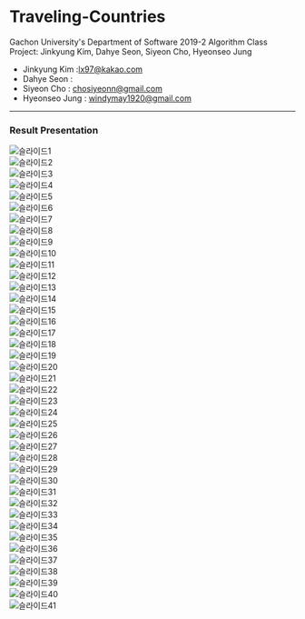 # Traveling-Countries
Gachon University's Department of Software 2019-2 Algorithm Class Project: Jinkyung Kim, Dahye Seon, Siyeon Cho, Hyeonseo Jung

- Jinkyung Kim :lx97@kakao.com
- Dahye Seon : 
- Siyeon Cho : chosiyeonn@gmail.com
- Hyeonseo Jung : windymay1920@gmail.com
-------------
### Result Presentation
![슬라이드1](https://user-images.githubusercontent.com/53249897/116984285-16de2b80-ad06-11eb-9b16-28b7a0e43b53.png) </br>
![슬라이드2](https://user-images.githubusercontent.com/53249897/116984293-180f5880-ad06-11eb-90d5-3c2c728ec598.png)</br>
![슬라이드3](https://user-images.githubusercontent.com/53249897/116984295-19408580-ad06-11eb-9df4-432c986fce64.png)</br>
![슬라이드4](https://user-images.githubusercontent.com/53249897/116984298-19408580-ad06-11eb-958b-f14babd44871.png)</br>
![슬라이드5](https://user-images.githubusercontent.com/53249897/116984301-19d91c00-ad06-11eb-8e8e-cd0a325ef129.png)</br>
![슬라이드6](https://user-images.githubusercontent.com/53249897/116984304-1a71b280-ad06-11eb-8aa0-55874c79e9fa.png)</br>
![슬라이드7](https://user-images.githubusercontent.com/53249897/116984305-1b0a4900-ad06-11eb-9207-8581f54c7f71.png)</br>
![슬라이드8](https://user-images.githubusercontent.com/53249897/116984306-1b0a4900-ad06-11eb-91ad-3c7f750e9a5b.png)</br>
![슬라이드9](https://user-images.githubusercontent.com/53249897/116984311-1ba2df80-ad06-11eb-9966-8dda31b7ab9e.png)</br>
![슬라이드10](https://user-images.githubusercontent.com/53249897/116984313-1ba2df80-ad06-11eb-8fcb-572be27aba23.png)</br>
![슬라이드11](https://user-images.githubusercontent.com/53249897/116984315-1c3b7600-ad06-11eb-93b2-df04596f7cad.png)</br>
![슬라이드12](https://user-images.githubusercontent.com/53249897/116984318-1cd40c80-ad06-11eb-848e-9c67e6ed7351.png)</br>
![슬라이드13](https://user-images.githubusercontent.com/53249897/116984323-1d6ca300-ad06-11eb-955f-04df44c704df.png)</br>
![슬라이드14](https://user-images.githubusercontent.com/53249897/116984327-1e053980-ad06-11eb-8099-f4cf8ad90384.png)</br>
![슬라이드15](https://user-images.githubusercontent.com/53249897/116984332-1e9dd000-ad06-11eb-8d9f-bb9f5af815ae.png)</br>
![슬라이드16](https://user-images.githubusercontent.com/53249897/116984334-1f366680-ad06-11eb-854b-cd06999378e3.png)</br>
![슬라이드17](https://user-images.githubusercontent.com/53249897/116984337-1f366680-ad06-11eb-8963-7e5ede9b5fe0.png)</br>
![슬라이드18](https://user-images.githubusercontent.com/53249897/116984338-1fcefd00-ad06-11eb-8c70-52edd19d4026.png)</br>
![슬라이드19](https://user-images.githubusercontent.com/53249897/116984342-20679380-ad06-11eb-842d-709491907e20.png)</br>
![슬라이드20](https://user-images.githubusercontent.com/53249897/116984344-20679380-ad06-11eb-939b-17ae56bd8c3d.png)</br>
![슬라이드21](https://user-images.githubusercontent.com/53249897/116984345-21002a00-ad06-11eb-9390-c03ed2dd2ac8.png)</br>
![슬라이드22](https://user-images.githubusercontent.com/53249897/116984346-21002a00-ad06-11eb-870e-5ae71dee4300.png)</br>
![슬라이드23](https://user-images.githubusercontent.com/53249897/116984349-2198c080-ad06-11eb-9efc-e096eee3df18.png)</br>
![슬라이드24](https://user-images.githubusercontent.com/53249897/116984350-2198c080-ad06-11eb-9dc9-ea4bf21a6100.png)</br>
![슬라이드25](https://user-images.githubusercontent.com/53249897/116984352-22315700-ad06-11eb-8195-e782549a8575.png)</br>
![슬라이드26](https://user-images.githubusercontent.com/53249897/116984356-22315700-ad06-11eb-94bc-951ba8a708ae.png)</br>
![슬라이드27](https://user-images.githubusercontent.com/53249897/116984357-22c9ed80-ad06-11eb-9ef3-2bdf6bab3dbe.png)</br>
![슬라이드28](https://user-images.githubusercontent.com/53249897/116984361-23628400-ad06-11eb-8fb8-18dd7259771c.png)</br>
![슬라이드29](https://user-images.githubusercontent.com/53249897/116984362-23628400-ad06-11eb-8318-6b48417ae8e0.png)</br>
![슬라이드30](https://user-images.githubusercontent.com/53249897/116984363-23fb1a80-ad06-11eb-847b-249a94adc75e.png)</br>
![슬라이드31](https://user-images.githubusercontent.com/53249897/116984366-23fb1a80-ad06-11eb-9534-50a377629769.png)</br>
![슬라이드32](https://user-images.githubusercontent.com/53249897/116984368-2493b100-ad06-11eb-8f45-79417c8f5415.png)</br>
![슬라이드33](https://user-images.githubusercontent.com/53249897/116984369-2493b100-ad06-11eb-8673-3e417155e409.png)</br>
![슬라이드34](https://user-images.githubusercontent.com/53249897/116984370-252c4780-ad06-11eb-89b5-bb4943c619e4.png)</br>
![슬라이드35](https://user-images.githubusercontent.com/53249897/116984374-252c4780-ad06-11eb-90c5-ffba56ea1073.png)</br>
![슬라이드36](https://user-images.githubusercontent.com/53249897/116984376-25c4de00-ad06-11eb-8e4b-08e38991953b.png)</br>
![슬라이드37](https://user-images.githubusercontent.com/53249897/116984378-265d7480-ad06-11eb-9961-b56c34a53b37.png)</br>
![슬라이드38](https://user-images.githubusercontent.com/53249897/116984380-265d7480-ad06-11eb-9a72-b45672ae3767.png)</br>
![슬라이드39](https://user-images.githubusercontent.com/53249897/116984381-26f60b00-ad06-11eb-8c81-3bc6cfe2b426.png)</br>
![슬라이드40](https://user-images.githubusercontent.com/53249897/116984384-26f60b00-ad06-11eb-9109-06ef2d97240c.png)</br>
![슬라이드41](https://user-images.githubusercontent.com/53249897/116984386-278ea180-ad06-11eb-9647-74e58fbd9eb7.png)</br>
